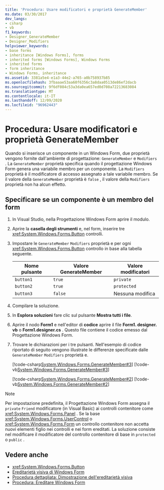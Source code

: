 ```yaml
---
title: 'Procedura: Usare modificatori e proprietà GenerateMember'
ms.date: 03/30/2017
dev_langs:
- csharp
- vb
f1_keywords:
- Designer_GenerateMember
- Designer_Modifiers
helpviewer_keywords:
- base forms
- inheritance [Windows Forms], forms
- inherited forms [Windows Forms], Windows Forms
- inherited forms
- form inheritance
- Windows Forms, inheritance
ms.assetid: 3381a5e4-e1a3-44e2-a765-a0b758937b85
ms.openlocfilehash: 3fbaaae53aa60f6356c3a8daa0513de86ef2dacb
ms.sourcegitcommit: 9f6df084c53a3da0ea657ed0d708a72213683084
ms.translationtype: MT
ms.contentlocale: it-IT
ms.lasthandoff: 12/09/2020
ms.locfileid: "96962443"
---
```

# <a name="how-to-use-the-modifiers-and-generatemember-properties"></a>Procedura: Usare modificatori e proprietà GenerateMember

Quando si inserisce un componente in un Windows Form, due proprietà vengono fornite dall'ambiente di progettazione: `GenerateMember` e `Modifiers` . La `GenerateMember` proprietà specifica quando il progettazione Windows Form genera una variabile membro per un componente. La `Modifiers` proprietà è il modificatore di accesso assegnato a tale variabile membro. Se il valore della `GenerateMember` proprietà è `false` , il valore della `Modifiers` proprietà non ha alcun effetto.

## <a name="specify-whether-a-component-is-a-member-of-the-form"></a>Specificare se un componente è un membro del form

1. In Visual Studio, nella Progettazione Windows Form aprire il modulo.

2. Aprire la **casella degli strumenti** e, nel form, inserire tre <xref:System.Windows.Forms.Button> controlli.

3. Impostare le `GenerateMember` `Modifiers` proprietà e per ogni <xref:System.Windows.Forms.Button> controllo in base alla tabella seguente.

    |Nome pulsante|Valore GenerateMember|Valore modificatori|
    |-----------------|--------------------------|---------------------|
    |`button1`|`true`|`private`|
    |`button2`|`true`|`protected`|
    |`button3`|`false`|Nessuna modifica|

4. Compilare la soluzione.

5. In **Esplora soluzioni** fare clic sul pulsante **Mostra tutti i file**.

6. Aprire il nodo **Form1** e nell'editor di **codice** aprire il file **Form1. designer. vb** o **Form1.designer.cs** . Questo file contiene il codice emesso dal Progettazione Windows Form.

7. Trovare le dichiarazioni per i tre pulsanti. Nell'esempio di codice riportato di seguito vengono illustrate le differenze specificate dalle `GenerateMember` `Modifiers` proprietà e.

     [!code-csharp[System.Windows.Forms.GenerateMember#3](~/samples/snippets/csharp/VS_Snippets_Winforms/System.Windows.Forms.GenerateMember/CS/Form1.cs#3)]
     [!code-vb[System.Windows.Forms.GenerateMember#3](~/samples/snippets/visualbasic/VS_Snippets_Winforms/System.Windows.Forms.GenerateMember/VB/Form1.vb#3)]

     [!code-csharp[System.Windows.Forms.GenerateMember#2](~/samples/snippets/csharp/VS_Snippets_Winforms/System.Windows.Forms.GenerateMember/CS/Form1.cs#2)]
     [!code-vb[System.Windows.Forms.GenerateMember#2](~/samples/snippets/visualbasic/VS_Snippets_Winforms/System.Windows.Forms.GenerateMember/VB/Form1.vb#2)]

> [!NOTE]
> Per impostazione predefinita, il Progettazione Windows Form assegna il `private` `Friend` modificatore (in Visual Basic) ai controlli contenitore come <xref:System.Windows.Forms.Panel> . Se la base <xref:System.Windows.Forms.UserControl> o <xref:System.Windows.Forms.Form> un controllo contenitore non accetta nuovi elementi figlio nei controlli e nei form ereditati. La soluzione consiste nel modificare il modificatore del controllo contenitore di base in `protected` o `public` .

## <a name="see-also"></a>Vedere anche

- <xref:System.Windows.Forms.Button>
- [Ereditarietà visiva di Windows Form](windows-forms-visual-inheritance.md)
- [Procedura dettagliata: Dimostrazione dell'ereditarietà visiva](walkthrough-demonstrating-visual-inheritance.md)
- [Procedura: Ereditare Windows Form](how-to-inherit-windows-forms.md)
